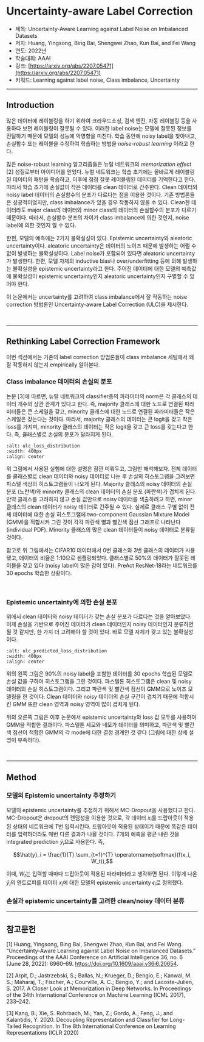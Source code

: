 # Uncertainty-aware Label Correction

- 제목: Uncertainty-Aware Learning against Label Noise on Imbalanced Datasets
- 저자: Huang, Yingsong, Bing Bai, Shengwei Zhao, Kun Bai, and Fei Wang
- 연도: 2022년
- 학술대회: AAAI
- 링크: [https://arxiv.org/abs/2207.05471](https://arxiv.org/abs/2207.05471)
- 키워드: Learning against label noise, Class imbalance, Uncertainty

---

## Introduction

많은 데이터에 레이블링을 하기 위하여 크라우드소싱, 검색 엔진, 자동 레이블링 등을 사용하다 보면 레이블링이 잘못될 수 있다. 
이러한 label noise는 모델에 잘못된 정보를 전달하기 때문에 모델의 성능에 악영향을 미친다.
학습 동안에 noisy label을 찾아내고, 손실함수 또는 레이블을 수정하여 학습하는 방법을 *noise-robust learning* 이라고 한다.

많은 noise-robust learning 알고리즘들은 뉴럴 네트워크의 *memorization effect* [2] 성질로부터 아이디어를 얻었다.
뉴럴 네트워크는 학습 초기에는 올바르게 레이블링된 데이터의 패턴을 학습하고, 이후에 점점 잘못 레이블링된 데이터를 기억한다고 한다.
따라서 학습 초기에 손실값이 작은 데이터를 clean 데이터로 간주한다. Clean 데이터와 noisy label 데이터의 손실함수의 분포가 다르다는 점을 이용한 것이다.
기존 방법론들은 성공적이었지만, class imbalance가 있을 경우 작동하지 않을 수 있다. 
Clean한 데이터라도 major class의 데이터와 minor class의 데이터의 손실함수의 분포가 다르기 때문이다.
따라서, 손실함수 분포의 차이가 class imbalance에 의한 것인지, noise label에 의한 것인지 알 수 없다.

한편, 모델의 예측에는 2가지 불확실성이 있다. Epistemic uncertainty와 aleatoric uncertainty이다. 
aleatoric uncertainty은 데이터의 노이즈 때문에 발생하는 어쩔 수 없이 발생하는 불확실성이다. 
Label noise가 포함되어 있다면 aleatoric uncertainty가 발생한다.
한편, 모델 자체의 inductive bias나 over/underfitting 등에 의해 발생하는 불확실성을 epistemic uncertainty라고 한다.
주어진 데이터에 대한 모델의 예측값에 불확실성이 epistemic uncertainty인지 aleatoric uncertainty인지 구별할 수 있어야 한다.

이 논문에서는 uncertainty를 고려하여 class imbalance에서 잘 작동하는 noise correction 방법론인 Uncertainty-aware Label Correction (ULC)을 제시한다.

<br>

---

## Rethinking Label Correction Framework

이번 섹션에서는 기존의 label correction 방법론들이 class imbalance 세팅에서 왜 잘 작동하지 않는지 empirically 알아본다.

### Class imbalance 데이터의 손실의 분포

논문 [3]에 따르면, 뉴럴 네트워크의 classifier층의 파라미터의 norm은 각 클래스의 데이터 개수와 상관 관계가 있다고 한다.
즉, majority 클래스에 대한 노드로 연결된 파라미터들은 큰 스케일을 갖고, minority 클래스에 대한 노드로 연결된 파라미터들은 작은 스케일은 갖는다는 것이다.
따라서, majority 클래스의 데이터는 큰 logit을 갖고 작은 loss를 가지며, minority 클래스의 데이터는 작은 logit을 갖고 큰 loss를 갖는다고 한다.
즉, 클래스별로 손실의 분포가 달라지게 된다.

```{image} ../img/ulc_loss_distribution.png
:alt: ulc_loss_distribution
:width: 400px
:align: center
```

위 그림에서 사용된 실험에 대한 설명은 잠깐 미뤄두고, 그림만 해석해보자. 
전체 데이터를 클래스별로 clean 데이터와 noisy 데이터로 나눈 후 손실의 히스토그램을 그려보면 파스텔 색상의 히스토그램들이 나오게 된다.
Majority 클래스의 noisy 데이터의 손실 분포 (노란색)와 minority 클래스의 clean 데이터의 손실 분포 (파란색)가 겹치게 된다.
만약 클래스를 고려하지 않고 손실 값만으로 noisy 데이터를 색출하려고 하면, minor 클래스의 clean 데이터가 noisy 데이터로 간주될 수 있다.
실제로 클래스 구별 없이 전체 데이터에 대한 손실 히스토그램에 two-component Gaussian Mixture Model (GMM)을 적합시켜 그린 것이 각각 파란색 별과 빨간색 점선 그래프로 나타난다 (individual PDF). Minority 클래스의 많은 clean 데이터들이 noisy 데이터로 분류될 것이다.


참고로 위 그림에서는 CIFAR10 데이터에서 0번 클래스와 3번 클래스의 데이터가 사용됐고, 데이터의 비율은 1:10으로 샘플링되었다. 
클래스별로 50%의 데이터가 잘못된 레이블을 갖고 있다 (noisy label이 많은 감이 있다). PreAct ResNet-18라는 네트워크를 30 epochs 학습한 상황이다.

<br>

### Epistemic uncertainty에 의한 손실 분포

위에서 clean 데이터와 noisy 데이터가 갖는 손실 분포가 다르다는 것을 알아보았다. 
이제 손실을 기반으로 주어진 데이터가 clean 데이터인지 noisy 데이터인지 분류하면 될 것 같지만, 한 가지 더 고려해야 할 것이 있다.
바로 모델 자체가 갖고 있는 불확실성이다. 


```{image} ../img/ulc_predicted_loss_distribution.png
:alt: ulc_predicted_loss_distribution
:width: 400px
:align: center
```

위의 왼쪽 그림은 90%의 noisy label을 포함한 데이터를 30 epochs 학습된 모델로 손실 값을 구하여 히스토그램을 그린 것이다.
파스텔톤 히스토그램은 clean 및 noisy 데이터의 손실 히스토그램이다. 그리고 파란색 및 빨간색 점선이 GMM으로 노이즈 모델링을 한 것이다.
Clean 데이터와 noisy 데이터의 손실 구간이 겹치기 때문에 적합시킨 GMM 또한 clean 영역과 noisy 영역이 많이 겹치게 된다.

위의 오른쪽 그림은 이후 논문에서 epistemic uncertainty와 loss 값 모두를 사용하여 GMM을 적합한 결과이다. 
파스텔톤 세모와 네모가 데이터를 의미하고, 파란색 및 빨간색 점선이 적합한 GMM의 각 mode에 대한 결정 경계인 것 같다 (그림에 대한 상세 설명이 부족하다).

<br>

---

## Method

### 모델의 Epistemic uncertainty 추정하기

모델의 epistemic uncertainty를 추정하기 위해서 MC-Dropout을 사용했다고 한다.
MC-Dropout은 dropout의 랜덤성을 이용한 것으로, 각 데이터 $x_i$를 드랍아웃이 적용된 상태의 네트워크에 $T$번 입력시킨다. 
드랍아웃이 적용된 상태이기 때문에 똑같은 데이터를 입력하더라도 매번 다른 결과가 나올 것이다.
$T$개의 예측을 평균 내린 것을 integrated prediction $\hat{y}_i$으로 사용한다. 즉,

$$\hat{y}_i = \frac{1}{T} \sum_{t=1}^{T} \operatorname{softmax}(f(x_i, W_t)),$$

이때, $W_t$는 입력할 때마다 드랍아웃이 적용된 파라미터라고 생각하면 된다. 
이렇게 나온 $\hat{y}_i$의 엔트로피를 데이터 $x_i$에 대한 모델의 epistemic uncertainty $\epsilon_i$로 정의했다.

### 손실과 epistemic uncertainty를 고려한 clean/noisy 데이터 분류



---

## 참고문헌
[1] Huang, Yingsong, Bing Bai, Shengwei Zhao, Kun Bai, and Fei Wang. “Uncertainty-Aware Learning against Label Noise on Imbalanced Datasets.” Proceedings of the AAAI Conference on Artificial Intelligence 36, no. 6 (June 28, 2022): 6960–69. https://doi.org/10.1609/aaai.v36i6.20654.

[2] Arpit, D.; Jastrzebski, S.; Ballas, N.; Krueger, D.; Bengio, E.; Kanwal, M. S.; Maharaj, T.; Fischer, A.; Courville, A. C.; Bengio, Y.; and Lacoste-Julien, S. 2017. A Closer Look at Memorization in Deep Networks. In Proceedings of the 34th International Conference on Machine Learning (ICML 2017), 233–242.

[3] Kang, B.; Xie, S. Rohrbach, M.; Yan, Z.; Gordo, A.; Feng, J.; and Kalantidis, Y. 2020. Decoupling Representation and Classifier for Long-Tailed Recognition. In The 8th International Conference on Learning Representations (ICLR 2020)
